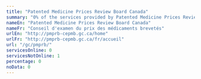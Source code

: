 ```yaml
---
title: "Patented Medicine Prices Review Board Canada"
summary: "0% of the services provided by Patented Medicine Prices Review Board Canada are available end-to-end online. 0 are available online, and 1 are not available online."
nameEn: "Patented Medicine Prices Review Board Canada"
nameFr: "Conseil d'examen du prix des médicaments brevetés"
urlEn: "http://pmprb-cepmb.gc.ca/home"
urlFr: "http://pmprb-cepmb.gc.ca/fr/accueil"
url: "/gc/pmprb/"
servicesOnline: 0
servicesNotOnline: 1
percentage: 0
noData: 0
---
```

